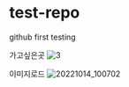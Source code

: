 # test-repo

github first testing

가고싶은곳
![3](https://user-images.githubusercontent.com/40708298/195738873-43f79053-e99e-4421-92bc-e0fd1930d488.jpg)

이미지로드
![20221014_100702](https://user-images.githubusercontent.com/40708298/195739192-3006d4de-fb0d-4408-98fc-6fd47585f5f0.png)

